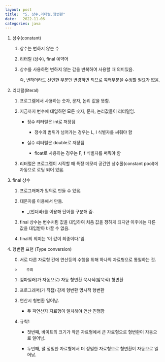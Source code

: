 ```yaml
---
layout: post
title:  "5. 상수,리터럴,형변환"
date:   2022-11-06
categories: java
---
```

1. 상수(constant)

    1) 상수는 변하지 않는 수

    2) 리터럴 (상수), final 예약어

    3) 상수를 사용하면 변하지 않는 값을 반복하여 사용할 때 의미있음.

        즉, 변하더라도 선언한 부분만 변경하면 되므로 여러부분을 수정할 필요가 없음.

2. 리터럴(literal)

    1) 프로그램에서 사용하는 숫자, 문자, 논리 값을 뜻함.

    2) 지금까지 변수에 대입하던 모든 숫자, 문자, 논리값들이 리터럴임.

        - 정수 리터럴은 int로 저장됨

            - 정수의 범위가 넘어가는 경우는 L, l 식별자를 써줘야 함

        - 실수 리터럴은 double로 저장됨

            - float로 사용하는 경우는 F, f 식별자를 써줘야 함
   
    3) 리터럴은 프로그램이 시작할 때 특정 메모리 공간인 상수풀(constant pool)에
       자동으로 로딩 되어 있음.

3. final 상수

    1) 프로그래머가 임의로 만들 수 있음.

    2) 대문자를 이용해서 만듦.

        - _(언더바)를 이용해 단어를 구분해 줌.

    3) final 상수는 변수처럼 값을 대입하여 처음 값을 정하게 되지만 이후에는 다른 값을 대입받아 바꿀 수 없음.

    4) final의 의미는 '이 값이 최종이다.'임.

4. 형변환 표현 (Type conversion)

    0) 서로 다른 자료형 간에 연산등의 수행을 위해 하나의 자료형으로 통일하는 것.


    -        주최
    1) 컴파일러(가 자동으로)                자동 형변환             묵시적(암묵적) 형변환

    2) 프로그래머(가 직접)                  강제 형변환             명시적 형변환
    

    3) 연산시 형변환 일어남.

        - 두 피연산자 자료형이 일치해야 연산 진행함

    4) 규칙1

        - 첫번째, 바이트의 크기가 작은 자료형에서 큰 자료형으로 형변환이 자동으로 일어남.
        
        - 두번째, 덜 정밀한 자료형에서 더 정밀한 자료형으로 형변환이 자동으로 일어남.
